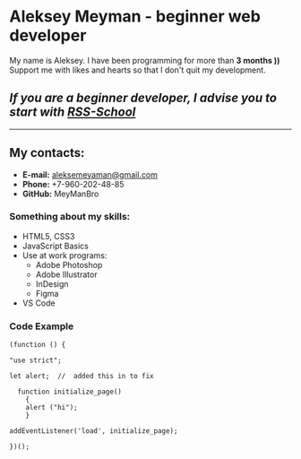 # Aleksey Meyman - beginner web developer

  My name is Aleksey. I have been programming for more than **3 months ))**
  Support me with likes and hearts so that I don't quit my development.

## *If you are a beginner developer, I advise you to start with [RSS-School](https://rs.school/)*
--------------
## My contacts:
* **E-mail:** aleksemeyaman@gmail.com
* **Phone:** +7-960-202-48-85
* **GitHub:** MeyManBro
### Something about my skills:
- HTML5, CSS3
- JavaScript Basics
- Use at work programs:
  + Adobe Photoshop
  + Adobe Illustrator
  + InDesign
  + Figma
- VS Code

### Code Example
```
(function () {

"use strict";

let alert;  //  added this in to fix

  function initialize_page()
    {
    alert ("hi");
    }

addEventListener('load', initialize_page);

})();
```